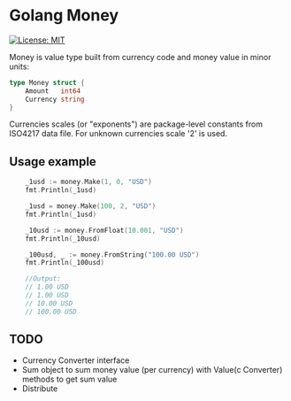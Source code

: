 # Golang Money

[![License: MIT](https://img.shields.io/badge/License-MIT-yellow.svg)](https://opensource.org/licenses/MIT)

Money is value type built from currency code and money value in minor units:

```go
type Money struct {
	Amount   int64
	Currency string
}
```

Currencies scales (or "exponents") are package-level constants from ISO4217 data file.
For unknown currencies scale '2' is used. 

## Usage example

```go
	_1usd := money.Make(1, 0, "USD")
	fmt.Println(_1usd)

	_1usd = money.Make(100, 2, "USD")
	fmt.Println(_1usd)

	_10usd := money.FromFloat(10.001, "USD")
	fmt.Println(_10usd)

	_100usd, _ := money.FromString("100.00 USD")
	fmt.Println(_100usd)

	//Output:
	// 1.00 USD
	// 1.00 USD
	// 10.00 USD
	// 100.00 USD
```     

## TODO

* Currency Converter interface
* Sum object to sum money value (per currency) with Value(c Converter) methods to get sum value
* Distribute